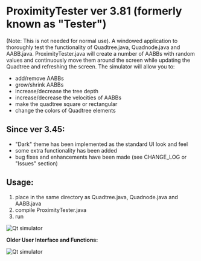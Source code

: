 # ProximityTester ver 3.81 (formerly known as "Tester")

(Note: This is not needed for normal use). A windowed application to thoroughly test the functionality of Quadtree.java, Quadnode.java and AABB.java. ProximityTester.java will create a number of AABBs with random values and continuously move them around the screen while updating the Quadtree and refreshing the screen. 
The simulator will allow you to:

- add/remove AABBs
- grow/shrink AABBs
- increase/decrease the tree depth
- increase/decrease the velocities of AABBs
- make the quadtree square or rectangular
- change the colors of Quadtree elements

## Since ver 3.45:
- "Dark" theme has been implemented as the standard UI look and feel
- some extra functionality has been added
- bug fixes and enhancements have been made (see CHANGE_LOG or "Issues" section)

## Usage:
1. place in the same directory as Quadtree.java, Quadnode.java and AABB.java
2. compile ProximityTester.java
3. run

![Qt simulator](https://github.com/digitalAJF/Images/blob/master/Quadtree/qt.png)

<b>Older User Interface and Functions:</b>

![Qt simulator](https://github.com/digitalAJF/Images/blob/master/Quadtree/ui_old.png)


